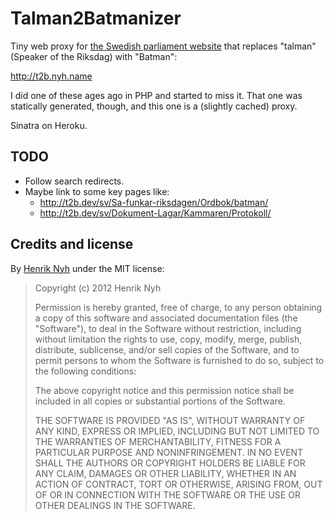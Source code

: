 # Talman2Batmanizer

Tiny web proxy for [the Swedish parliament website](www.riksdagen.se) that replaces "talman" (Speaker of the Riksdag) with "Batman":

http://t2b.nyh.name

I did one of these ages ago in PHP and started to miss it. That one was statically generated, though, and this one is a (slightly cached) proxy.

Sinatra on Heroku.


## TODO

- Follow search redirects.
- Maybe link to some key pages like:
  - http://t2b.dev/sv/Sa-funkar-riksdagen/Ordbok/batman/
  - http://t2b.dev/sv/Dokument-Lagar/Kammaren/Protokoll/


## Credits and license

By [Henrik Nyh](http://henrik.nyh.se/) under the MIT license:

>  Copyright (c) 2012 Henrik Nyh
>
>  Permission is hereby granted, free of charge, to any person obtaining a copy
>  of this software and associated documentation files (the "Software"), to deal
>  in the Software without restriction, including without limitation the rights
>  to use, copy, modify, merge, publish, distribute, sublicense, and/or sell
>  copies of the Software, and to permit persons to whom the Software is
>  furnished to do so, subject to the following conditions:
>
>  The above copyright notice and this permission notice shall be included in
>  all copies or substantial portions of the Software.
>
>  THE SOFTWARE IS PROVIDED "AS IS", WITHOUT WARRANTY OF ANY KIND, EXPRESS OR
>  IMPLIED, INCLUDING BUT NOT LIMITED TO THE WARRANTIES OF MERCHANTABILITY,
>  FITNESS FOR A PARTICULAR PURPOSE AND NONINFRINGEMENT. IN NO EVENT SHALL THE
>  AUTHORS OR COPYRIGHT HOLDERS BE LIABLE FOR ANY CLAIM, DAMAGES OR OTHER
>  LIABILITY, WHETHER IN AN ACTION OF CONTRACT, TORT OR OTHERWISE, ARISING FROM,
>  OUT OF OR IN CONNECTION WITH THE SOFTWARE OR THE USE OR OTHER DEALINGS IN
>  THE SOFTWARE.
